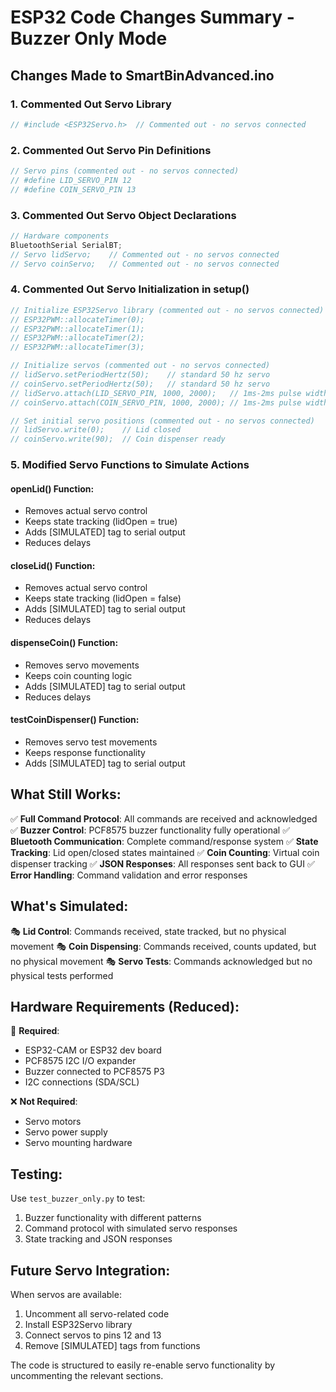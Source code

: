 # ESP32 Code Changes Summary - Buzzer Only Mode

## Changes Made to SmartBinAdvanced.ino

### 1. **Commented Out Servo Library**
```cpp
// #include <ESP32Servo.h>  // Commented out - no servos connected
```

### 2. **Commented Out Servo Pin Definitions**
```cpp
// Servo pins (commented out - no servos connected)
// #define LID_SERVO_PIN 12
// #define COIN_SERVO_PIN 13
```

### 3. **Commented Out Servo Object Declarations**
```cpp
// Hardware components
BluetoothSerial SerialBT;
// Servo lidServo;    // Commented out - no servos connected
// Servo coinServo;   // Commented out - no servos connected
```

### 4. **Commented Out Servo Initialization in setup()**
```cpp
// Initialize ESP32Servo library (commented out - no servos connected)
// ESP32PWM::allocateTimer(0);
// ESP32PWM::allocateTimer(1);
// ESP32PWM::allocateTimer(2);
// ESP32PWM::allocateTimer(3);

// Initialize servos (commented out - no servos connected)
// lidServo.setPeriodHertz(50);    // standard 50 hz servo
// coinServo.setPeriodHertz(50);   // standard 50 hz servo
// lidServo.attach(LID_SERVO_PIN, 1000, 2000);   // 1ms-2ms pulse width
// coinServo.attach(COIN_SERVO_PIN, 1000, 2000); // 1ms-2ms pulse width

// Set initial servo positions (commented out - no servos connected)
// lidServo.write(0);    // Lid closed
// coinServo.write(90);  // Coin dispenser ready
```

### 5. **Modified Servo Functions to Simulate Actions**

#### openLid() Function:
- Removes actual servo control
- Keeps state tracking (lidOpen = true)
- Adds [SIMULATED] tag to serial output
- Reduces delays

#### closeLid() Function:
- Removes actual servo control
- Keeps state tracking (lidOpen = false)
- Adds [SIMULATED] tag to serial output
- Reduces delays

#### dispenseCoin() Function:
- Removes servo movements
- Keeps coin counting logic
- Adds [SIMULATED] tag to serial output
- Reduces delays

#### testCoinDispenser() Function:
- Removes servo test movements
- Keeps response functionality
- Adds [SIMULATED] tag to serial output

## What Still Works:

✅ **Full Command Protocol**: All commands are received and acknowledged
✅ **Buzzer Control**: PCF8575 buzzer functionality fully operational
✅ **Bluetooth Communication**: Complete command/response system
✅ **State Tracking**: Lid open/closed states maintained
✅ **Coin Counting**: Virtual coin dispenser tracking
✅ **JSON Responses**: All responses sent back to GUI
✅ **Error Handling**: Command validation and error responses

## What's Simulated:

🎭 **Lid Control**: Commands received, state tracked, but no physical movement
🎭 **Coin Dispensing**: Commands received, counts updated, but no physical movement
🎭 **Servo Tests**: Commands acknowledged but no physical tests performed

## Hardware Requirements (Reduced):

🔌 **Required**:
- ESP32-CAM or ESP32 dev board
- PCF8575 I2C I/O expander
- Buzzer connected to PCF8575 P3
- I2C connections (SDA/SCL)

❌ **Not Required**:
- Servo motors
- Servo power supply
- Servo mounting hardware

## Testing:

Use `test_buzzer_only.py` to test:
1. Buzzer functionality with different patterns
2. Command protocol with simulated servo responses
3. State tracking and JSON responses

## Future Servo Integration:

When servos are available:
1. Uncomment all servo-related code
2. Install ESP32Servo library
3. Connect servos to pins 12 and 13
4. Remove [SIMULATED] tags from functions

The code is structured to easily re-enable servo functionality by uncommenting the relevant sections.
